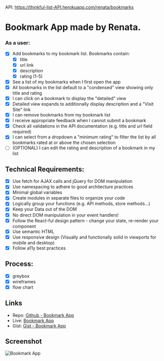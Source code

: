 API: https://thinkful-list-API.herokuapp.com/renata/bookmarks
# Bookmark App made by Renata.

### As a user:
- [x] Add bookmarks to my bookmark list. Bookmarks contain:
  - [x] title
  - [x] url link
  - [x] description
  - [x] rating (1-5)
- [x] See a list of my bookmarks when I first open the app
- [x] All bookmarks in the list default to a "condensed" view showing only title and rating
- [x] I can click on a bookmark to display the "detailed" view
- [x] Detailed view expands to additionally display description and a "Visit Site" link
- [x] I can remove bookmarks from my bookmark list
- [x] I receive appropriate feedback when I cannot submit a bookmark
- [x] Check all validations in the API documentation (e.g. title and url field required)
- [x] I can select from a dropdown a "minimum rating" to filter the list by all bookmarks rated at or above the chosen selection
- [ ] (OPTIONAL) I can edit the rating and description of a bookmark in my list

## Technical Requirements:
- [x] Use fetch for AJAX calls and jQuery for DOM manipulation
- [x] Use namespacing to adhere to good architecture practices
- [x] Minimal global variables
- [x] Create modules in separate files to organize your code
- [x] Logically group your functions (e.g. API methods, store methods...)
- [x] Keep your Data out of the DOM
- [x] No direct DOM manipulation in your event handlers!
- [x] Follow the React-ful design pattern - change your state, re-render your component
- [x] Use semantic HTML
- [x] Use responsive design (Visually and functionally solid in viewports for mobile and desktop)
- [x] Follow a11y best practices

## Process:

- [x] greybox
- [x] wireframes
- [x] flow chart

## Links

* Repo: [Github - Bookmark App](https://github.com/thinkful-ei-panda/Renata-bookmarks-app)
* Live: [Bookmark App](https://thinkful-ei-panda.github.io/Renata-bookmarks-app/)
* Gist: [Gist - Bookmark App](https://gist.github.com/Seraphyne/fb17b0484af9f3de60a67d3f2a018e60)


## Screenshot

![Bookmark App](#)